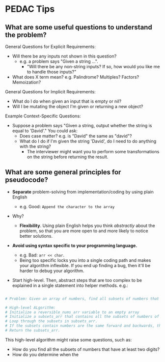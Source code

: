# PEDAC Tips 

## What are some useful questions to understand the problem?

General Questions for Explicit Requirements: 
- Will there be any inputs not shown in this question? 
  - e.g. a problem says "Given a string ...". 
    - "Will there be any non-string inputs? If so, how would you like me to handle those inputs?" 
- What does X term mean? e.g. Palindrome? Multiples? Factors? Memoization? 

General Questions for Implicit Requirements: 
- What do I do when given an input that is empty or nil? 
- Will I be mutating the object I'm given or returning a new object? 

Example Context-Specific Questions: 
- Suppose a problem says "Given a string, output whether the string is equal to 'David'." You could ask: 
  - Does case matter? e.g. is "David" the same as "david"? 
  - What do I do if I'm given the string 'David', do I need to do anything with the string? 
    - The interviewer might want you to perform some transformations on the string before returning the result. 


## What are some general principles for pseudocode? 

- **Separate** problem-solving from implementation/coding by using plain English 
  - e.g. Good: `Append the character to the array`  
- Why?
  - **Flexibility**. Using plain English helps you think _abstractly_ about the problem, so that you are more open to and more likely to notice better solutions. 

- **Avoid using syntax specific to your programming language.** 
  - e.g. Bad: `arr << char`. 
  - Being too specific locks you into a single coding path and makes your algorithm inflexible. If you end up finding a bug, then it'll be harder to debug your algorithm. 

- Start high-level. Then, abstract steps that are too complex to be explained in a single statement into helper methods. e.g.: 

```rb

# Problem: Given an array of numbers, find all subsets of numbers that have the same digits forward and backwards. 

# High-level ALgorithm: 
# Initialize a reversible_nums_arr variable to an empty array
# Initialize a subsets_arr that contains all the subsets of numbers of the input array that have at least 2 digits
# Loop through the subsets in subsets_arr. 
# If the subsets contain numbers are the same forward and backwards, then append the subsets to the subsets_arr. 
# Return the subsets_arr. 
```

This high-level algorithm might raise some questions, such as: 
- How do you find all the subsets of numbers that have at least two digits? 
- How do you determine when the   




